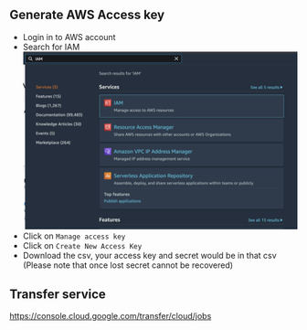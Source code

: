 ## Generate AWS Access key
- Login in to AWS account  
- Search for IAM
  ![aws iam](../../images/aws/iam.png)
- Click on `Manage access key`
- Click on `Create New Access Key`
- Download the csv, your access key and secret would be in that csv (Please note that once lost secret cannot be recovered)

## Transfer service
https://console.cloud.google.com/transfer/cloud/jobs


